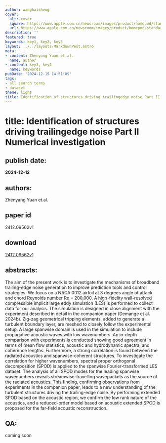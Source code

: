 ```yaml
---
author: wanghaisheng
cover:
  alt: cover
  square: https://www.apple.com.cn/newsroom/images/product/homepod/standard/Apple-HomePod-hero-230118_big.jpg.large_2x.jpg
  url: https://www.apple.com.cn/newsroom/images/product/homepod/standard/Apple-HomePod-hero-230118_big.jpg.large_2x.jpg
description: ''
featured: true
keywords: key1, key2, key3
layout: ../../layouts/MarkdownPost.astro
meta:
- content: Zhenyang Yuan et.al.
  name: author
- content: key3, key4
  name: keywords
pubDate: '2024-12-15 14:51:09'
tags:
- all search terms
- dataset
theme: light
title: Identification of structures driving trailingedge noise Part II Numerical investigation
---
```


# title: Identification of structures driving trailingedge noise Part II Numerical investigation 
## publish date: 
**2024-12-12** 
## authors: 
  Zhenyang Yuan et.al. 
## paper id
2412.09562v1
## download
[2412.09562v1](http://arxiv.org/abs/2412.09562v1)
## abstracts:
The aim of the present work is to investigate the mechanisms of broadband trailing-edge noise generation to improve prediction tools and control strategies. We focus on a NACA 0012 airfoil at 3 degrees angle of attack and chord Reynolds number Re = 200,000. A high-fidelity wall-resolved compressible implicit large eddy simulation (LES) is performed to collect data for our analysis. The simulation is designed in close alignment with the experiment described in detail in the companion paper (Demange et al. 2024b). Zig-zag geometrical tripping elements, added to generate a turbulent boundary layer, are meshed to closely follow the experimental setup. A large spanwise domain is used in the simulation to include propagative acoustic waves with low wavenumbers. An in-depth comparison with experiments is conducted showing good agreement in terms of mean flow statistics, acoustic and hydrodynamic spectra, and coherence lengths. Furthermore, a strong correlation is found between the radiated acoustics and spanwise-coherent structures. To investigate the correlation for higher wavenumbers, spectral proper orthogonal decomposition (SPOD) is applied to the spanwise Fourier-transformed LES dataset. The analysis of all SPOD modes for the leading spanwise wavenumbers reveals streamwise-travelling wavepackets as the source of the radiated acoustics. This finding, confirming observations from experiments in the companion paper, leads to a new understanding of the turbulent structures driving the trailing-edge noise. By performing extended SPOD based on the acoustic region, we confirm the low rank nature of the acoustics, and a reduced-order model based on acoustic extended SPOD is proposed for the far-field acoustic reconstruction.
## QA:
coming soon
